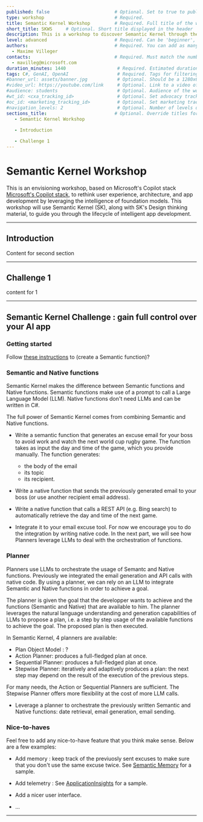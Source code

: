 ```yaml
---
published: false                        # Optional. Set to true to publish the workshop (default: false)
type: workshop                          # Required.
title: Semantic Kernel Workshop         # Required. Full title of the workshop
short_title: SKWS     # Optional. Short title displayed in the header
description: This is a workshop to discover Semantic Kernel through the usage and the discovery of different topics.  # Required.
level: advanced                         # Required. Can be 'beginner', 'intermediate' or 'advanced'
authors:                                # Required. You can add as many authors as needed      
  - Maxime Villeger
contacts:                               # Required. Must match the number of authors
  - mavilleg@microsoft.com
duration_minutes: 1440                   # Required. Estimated duration in minutes
tags: C#, GenAI, OpenAI                  # Required. Tags for filtering and searching
#banner_url: assets/banner.jpg           # Optional. Should be a 1280x640px image
#video_url: https://youtube.com/link     # Optional. Link to a video of the workshop
#audience: students                      # Optional. Audience of the workshop (students, pro devs, etc.)
#wt_id: <cxa_tracking_id>                # Optional. Set advocacy tracking code for supported links
#oc_id: <marketing_tracking_id>          # Optional. Set marketing tracking code for supported links
#navigation_levels: 2                    # Optional. Number of levels displayed in the side menu (default: 2)
sections_title:                         # Optional. Override titles for each section to be displayed in the side bar
   - Semantic Kernel Workshop 
   
   - Introduction 

   - Challenge 1
---
```


# Semantic Kernel Workshop

This is an envisioning workshop, based on Microsoft's Copilot stack [Microsoft's Copilot stack](https://learn.microsoft.com/en-us/semantic-kernel/overview/#semantic-kernel-is-at-the-center-of-the-copilot-stack), to rethink user experience, architecture, and app development by leveraging the intelligence of foundation models. This workshop will use Semantic Kernel (SK), along with SK's Design thinking material, to guide you through the lifecycle of intelligent app development. 

---

## Introduction

Content for second section

---

## Challenge 1

content for 1

---

## Semantic Kernel Challenge : gain full control over your AI app

### Getting started

Follow [these instructions](https://github.com/microsoft/semantic-kernel/blob/main/dotnet/README.md) to (create a Semantic function)?

### Semantic and Native functions

Semantic Kernel makes the difference between Semantic functions and Native functions. Semantic functions make use of a prompt to call a Large Language Model (LLM). Native functions don't need LLMs and can be written in C#.

The full power of Semantic Kernel comes from combining Semantic and Native functions.

- Write a semantic function that generates an excuse email for your boss to avoid work and watch the next world cup rugby game. The function takes as input the day and time of the game, which you provide manually.
The function generates:
  - the body of the email
  - its topic
  - its recipient.

- Write a native function that sends the previously generated email to your boss (or use another recipient email address).

- Write a native function that calls a REST API (e.g. Bing search) to automatically retrieve the day and time of the next game.

- Integrate it to your email excuse tool. For now we encourage you to do the integration by writing native code. In the next part, we will see how Planners leverage LLMs to deal with the orchestration of functions. 

### Planner

Planners use LLMs to orchestrate the usage of Semantc and Native functions. Previously we integrated the email generation and API calls with native code. By using a planner, we can rely on an LLM to integrate Semantic and Native functions in order to achieve a goal.

The planner is given the goal that the developper wants to achieve and the functions (Semantic and Native) that are available to him. The planner leverages the natural language understanding and generation capabilities of LLMs to propose a plan, i.e. a step by step usage of the available functions to achieve the goal. The proposed plan is then executed.

In Semantic Kernel, 4 planners are available:
  - Plan Object Model : ? 
  - Action Planner: produces a full-fledged plan at once.
  - Sequential Planner: produces a full-fledged plan at once.
  - Stepwise Planner: iteratively and adaptively produces a plan: the next step may depend on the result of the execution of the previous steps. 

For many needs, the Action or Sequential Planners are sufficient. The Stepwise Planner offers more flexibility at the cost of more LLM calls.

- Leverage a planner to orchestrate the previously written Semantic and Native functions: date retrieval, email generation, email sending.

### Nice-to-haves

Feel free to add any nice-to-have feature that you think make sense. Below are a few examples:

- Add memory : keep track of the previuosly sent excuses to make sure that you don't use the same excuse twice. See [Semantic Memory](https://github.com/microsoft/semantic-kernel/blob/main/dotnet/samples/KernelSyntaxExamples/Example14_SemanticMemory.cs) for a sample.

- Add telemetry : See [ApplicationInsights](https://github.com/microsoft/semantic-kernel/blob/main/dotnet/samples/ApplicationInsightsExample/Program.cs) for a sample.

- Add a nicer user interface.

- ...

---
